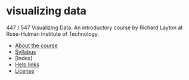 
# visualizing data

447 / 547 Visualizing Data. An introductory course by Richard Layton at
Rose-Hulman Institute of Technology.

  - [About the course](cm/cm0001_about-the-course.md)  
  - [Syllabus](cm/admin-03_syllabus.md)
  - \[Index\]
  - [Help
links](cm/cm0004_getting-help.md)  
  - [License](LICENSE.md)

<!-- - Browse this page for material organized chronologically    -->

<!-- - [Browse by topic](README-by-topic.md) -->

<!-- ## visual rhetoric and R graphics for the R novice -->

<!--  -->

<!-- - [Calendar](cm/admin-02_calendar.pdf)  -->

<!-- ## readings  -->

<!-- - [Required reading list](cm/read-02_reading-list.md)   -->

<!-- ## portfolio  -->

<!-- - [Portfolio requirements](cm/folio-01_portfolio-requirements.md) -->

<!-- - [Portfolio checklist](cm/folio-02_portfolio-checklist.pdf) is also  included in your course handbook. Use it to check off requirements as you complete them. -->

<!-- ## resources  -->

<!-- - [Help links](cm/admin-04_getting-help.md) and references I use regularly   -->

<!-- - [Further reading](http://www.graphdoctor.com/archives/154) on graph design -->

<!-- - [References](cm/admin-05_references.md) cited in the notes and tutorials  -->

<!-- ## assignments -->

<!-- - [Week 0](cm/week-00_assignments.md) -->

<!-- - [Week 1](cm/week-01_assignments.md) -->

<!-- - [Week 2](cm/week-02_assignments.md) -->

<!-- - [Week 3](cm/week-03_assignments.md) -->

<!-- - [Week 4](cm/week-04_assignments.md) -->

<!-- - [Week 5](cm/week-05_assignments.md) -->

<!-- - [Week 6](cm/week-06_assignments.md) and Fall break -->

<!-- - [Week 7](cm/week-07_assignments.md) -->

<!-- - [Week 8](cm/week-08_assignments.md) -->

<!-- - [Week 9](cm/week-09_assignments.md) -->

<!-- - [Week 10](cm/week-10_assignments.md) -->

<!-- - Finals week: portfolio is due  -->

<!-- ## about -->

<!-- - [my data graphics blog](http://www.graphdoctor.com/)  -->

<!-- - [my music blog](http://www.richardlaytonmusic.com/)  -->

<!-- ---  -->

<!-- [Licenses](LICENSE.md)     -->
